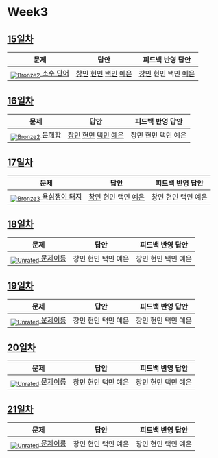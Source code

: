 [Unrated]: https://user-images.githubusercontent.com/33937365/126247607-85783912-c11a-4d50-ac36-8cc7dcb75cd2.png
[Bronze5]: https://user-images.githubusercontent.com/33937365/126247611-e362d727-17a4-4737-a232-5827e185ab7c.png
[Bronze4]: https://user-images.githubusercontent.com/33937365/126247612-89cbc675-e1d4-43a2-950b-1cb014dca697.png
[Bronze3]: https://user-images.githubusercontent.com/33937365/126247613-b8408610-7bc4-40f8-804f-a30a45ddbb68.png
[Bronze2]: https://user-images.githubusercontent.com/33937365/126247614-d85dc6ff-a520-4c00-82bd-eb593b156bd8.png
[Bronze1]: https://user-images.githubusercontent.com/33937365/126247616-04b2ab30-9891-4b7b-8cb4-38e99b97e834.png
[Silver5]: https://user-images.githubusercontent.com/33937365/126247618-38c5c905-672b-4d75-808e-8a7d45ea577d.png
[Silver4]: https://user-images.githubusercontent.com/33937365/126247620-ba2d1b96-b0aa-4b88-80c5-71569c69bbc3.png
[Silver3]: https://user-images.githubusercontent.com/33937365/126247621-1b55b7f4-3a79-4348-8a63-f00c1813853e.png
[Silver2]: https://user-images.githubusercontent.com/33937365/126247622-a83b30a9-6618-4593-b775-6f6730afd3f6.png
[Silver1]: https://user-images.githubusercontent.com/33937365/126247625-8d82f8ab-6f95-4ef8-a243-be31f548596e.png

# Week3

## [15일차](Day15)

| 문제                 | 답안 | 피드백 반영 답안 |
| -------------------- | ---- | ---------------- |
| [<sub>![Bronze2]</sub> 소수 단어](https://www.acmicpc.net/problem/2153) | [창민](Day15/kcm_2153.java) [현민](Day15/shm_2153.java) [택민](Day15/jtm_2153.java) [예은](Day15/lye_2153.py) | [창민](Day15/kcm_fb_2153.java) 현민 택민 [예은](Day15/lye_2153.py)             |

## [16일차](Day16)

| 문제                 | 답안 | 피드백 반영 답안 |
| -------------------- | ---- | ---------------- |
| [<sub>![Bronze2]</sub> 분해합](https://www.acmicpc.net/problem/2231) | [창민](Day16/kcm_2231.java) [현민](Day16/shm_2231.java) [택민](Day16/jtm_2231.java) [예은](Day16/lye_2231.py) | 창민 현민 택민 예은             |

## [17일차](Day17)

| 문제                 | 답안 | 피드백 반영 답안 |
| -------------------- | ---- | ---------------- |
| [<sub>![Bronze3]</sub> 욕심쟁이 돼지](https://www.acmicpc.net/problem/3060) | [창민](Day17/kcm_3060.java) 현민 택민 [예은](Day17/lye_3060.py) | 창민 현민 택민 예은             |

## [18일차](Day18)

| 문제                 | 답안 | 피드백 반영 답안 |
| -------------------- | ---- | ---------------- |
| [<sub>![Unrated]</sub> 문제이름](문제링크) | 창민 현민 택민 예은 | 창민 현민 택민 예은             |

## [19일차](Day19)

| 문제                 | 답안 | 피드백 반영 답안 |
| -------------------- | ---- | ---------------- |
| [<sub>![Unrated]</sub> 문제이름](문제링크) | 창민 현민 택민 예은 | 창민 현민 택민 예은             |

## [20일차](Day20)

| 문제                 | 답안 | 피드백 반영 답안 |
| -------------------- | ---- | ---------------- |
| [<sub>![Unrated]</sub> 문제이름](문제링크) | 창민 현민 택민 예은 | 창민 현민 택민 예은             |

## [21일차](Day21)

| 문제                 | 답안 | 피드백 반영 답안 |
| -------------------- | ---- | ---------------- |
| [<sub>![Unrated]</sub> 문제이름](문제링크) | 창민 현민 택민 예은 | 창민 현민 택민 예은             |
